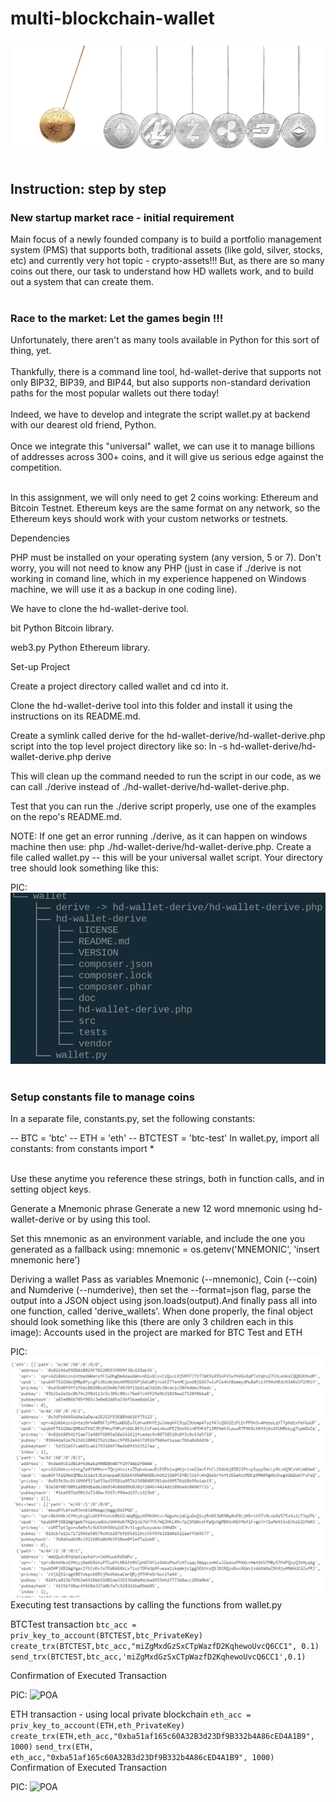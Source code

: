# multi-blockchain-wallet

![POA](https://github.com/docfern/multi-blockchain-wallet/blob/main/wallet/screenshots/newtons_coin_cradle.jpg)
<br>
<br>
## Instruction: step by step
### New startup market race - initial requirement
Main focus of a newly founded company is to build a portfolio management system (PMS) that supports both, traditional assets (like gold, silver, stocks, etc) and currently very hot topic - crypto-assets!!! But, as there are so many coins out there, our task to understand how HD wallets work, and to build out a system that can create them.<br>
<br>
### Race to the market: Let the games begin !!!
Unfortunately, there aren't as many tools available in Python for this sort of thing, yet.<br>
<br>
Thankfully, there is a command line tool, hd-wallet-derive that supports not only BIP32, BIP39, and BIP44, but also supports non-standard derivation paths for the most popular wallets out there today!<br>
<br>
Indeed, we have to develop and integrate the script wallet.py at backend with our dearest old friend, Python.<br>
<br>
Once we integrate this "universal" wallet, we can use it to manage billions of addresses across 300+ coins, and it will give us serious edge against the competition.<br>
<br>

In this assignment, we will only need to get 2 coins working: Ethereum and Bitcoin Testnet. Ethereum keys are the same format on any network, so the Ethereum keys should work with your custom networks or testnets.

Dependencies

PHP must be installed on your operating system (any version, 5 or 7). Don't worry, you will not need to know any PHP (just in case if ./derive is not working in comand line, which in my experience happened on Windows machine, we will use it as a backup in one coding line).

We have to clone the hd-wallet-derive tool.

bit Python Bitcoin library.

web3.py Python Ethereum library.

Set-up Project

Create a project directory called wallet and cd into it.

Clone the hd-wallet-derive tool into this folder and install it using the instructions on its README.md.

Create a symlink called derive for the hd-wallet-derive/hd-wallet-derive.php script into the top level project directory like so: ln -s hd-wallet-derive/hd-wallet-derive.php derive

This will clean up the command needed to run the script in our code, as we can call ./derive instead of ./hd-wallet-derive/hd-wallet-derive.php.

Test that you can run the ./derive script properly, use one of the examples on the repo's README.md.

NOTE: If one get an error running ./derive, as it can happen on windows machine then use: php ./hd-wallet-derive/hd-wallet-derive.php.
Create a file called wallet.py -- this will be your universal wallet script.
Your directory tree should look something like this:

PIC:
![POA](https://github.com/docfern/multi-blockchain-wallet/blob/main/wallet/screenshots/tree.jpg)
<br>
<br>
### Setup constants file to manage coins
In a separate file, constants.py, set the following constants:

-- BTC = 'btc'
-- ETH = 'eth'
-- BTCTEST = 'btc-test'
In wallet.py, import all constants: from constants import *<br>
<br>

Use these anytime you reference these strings, both in function calls, and in setting object keys.

Generate a Mnemonic phrase
Generate a new 12 word mnemonic using hd-wallet-derive or by using this tool.

Set this mnemonic as an environment variable, and include the one you generated as a fallback using: mnemonic = os.getenv('MNEMONIC', 'insert mnemonic here')

Deriving a wallet
Pass as variables Mnemonic (--mnemonic), Coin (--coin) and Numderive (--numderive), then set the --format=json flag, parse the output into a JSON object using json.loads(output).And finally pass all into one function, called 'derive_wallets'.
When done properly, the final object should look something like this (there are only 3 children each in this image):
Accounts used in the project are marked for BTC Test and ETH 

PIC:
![POA](https://github.com/docfern/multi-blockchain-wallet/blob/main/wallet/screenshots/wallet_object.jpg)
Executing test transactions by calling the functions from wallet.py

BTCTest transaction
```btc_acc = priv_key_to_account(BTCTEST,btc_PrivateKey) ``` ```create_trx(BTCTEST,btc_acc,"miZgMxdGzSxCTpWazfD2KqhewoUvcQ6CC1", 0.1)``` ```send_trx(BTCTEST,btc_acc,'miZgMxdGzSxCTpWazfD2KqhewoUvcQ6CC1',0.1)```

Confirmation of Executed Transaction

PIC:
![POA](https://github.com/docfern/multi-blockchain-wallet/blob/main/wallet/screenshots/eth_trans_confirm.jpg)

ETH transaction - using local private blockchain
```eth_acc = priv_key_to_account(ETH,eth_PrivateKey) ```
```create_trx(ETH,eth_acc,"0xba51af165c60A32B3d23Df9B332b4A86cED4A1B9", 1000)``` 
```send_trx(ETH, eth_acc,"0xba51af165c60A32B3d23Df9B332b4A86cED4A1B9", 1000)```
Confirmation of Executed Transaction

PIC:
![POA](https://github.com/docfern/multi-blockchain-wallet/blob/main/wallet/screenshots/eth_trans_config.jpg)
